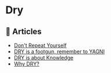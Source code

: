 # Dry

## 📕 Articles

- [Don't Repeat Yourself](https://deviq.com/principles/dont-repeat-yourself)
- [DRY is a footgun, remember to YAGNI](https://swizec.com/blog/dry-is-a-footgun-remember-to-yagni/)
- [DRY is about Knowledge](https://verraes.net/2014/08/dry-is-about-knowledge/)
- [Why DRY? ](https://blog.ploeh.dk/2014/08/07/why-dry/)